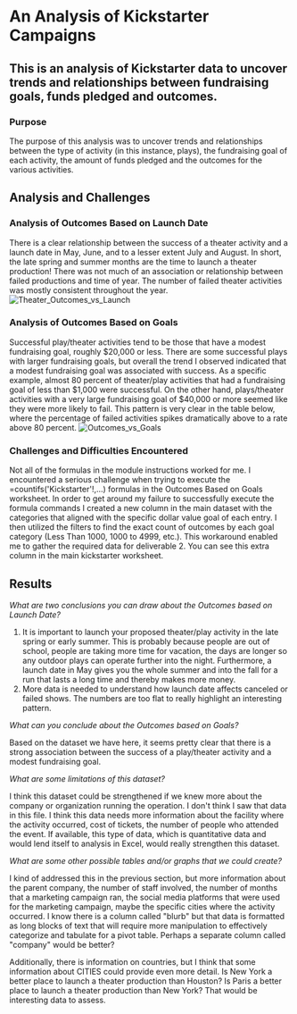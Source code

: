 # An Analysis of Kickstarter Campaigns
## This is an analysis of Kickstarter data to uncover trends and relationships between fundraising goals, funds pledged and outcomes.
### Purpose
The purpose of this analysis was to uncover trends and relationships between the type of activity (in this instance, plays), the fundraising goal of each activity, the amount of funds pledged and the outcomes for the various activities. 
## Analysis and Challenges
### Analysis of Outcomes Based on Launch Date
There is a clear relationship between the success of a theater activity and a launch date in May, June, and to a lesser extent July and August. In short, the late spring and summer months are the time to launch a theater production! There was not much of an association or relationship between failed productions and time of year. The number of failed theater activities was mostly consistent throughout the year.
![Theater_Outcomes_vs_Launch](https://user-images.githubusercontent.com/106618404/174894164-60a2f940-825e-429e-b659-b9fa8760a790.PNG)
### Analysis of Outcomes Based on Goals
Successful play/theater activities tend to be those that have a modest fundraising goal, roughly $20,000 or less. There are some successful plays with larger fundraising goals, but overall the trend I observed indicated that a modest fundraising goal was associated with success. As a specific example, almost 80 percent of theater/play activities that had a fundraising goal of less than $1,000 were successful. On the other hand, plays/theater activities with a very large fundraising goal of $40,000 or more seemed like they were more likely to fail. This pattern is very clear in the table below, where the percentage of failed activities spikes dramatically above to a rate above 80 percent. 
![Outcomes_vs_Goals](https://user-images.githubusercontent.com/106618404/174894343-7aca1554-fa44-4f87-9f2c-2bb40969abc8.PNG)
### Challenges and Difficulties Encountered
Not all of the formulas in the module instructions worked for me. I encountered a serious challenge when trying to execute the =countifs('Kickstarter'!,...) formulas in the Outcomes Based on Goals worksheet. In order to get around my failure to successfully execute the formula commands I created a new column in the main dataset with the categories that aligned with the specific dollar value goal of each entry. I then utilized the filters to find the exact count of outcomes by each goal category (Less Than 1000, 1000 to 4999, etc.). This workaround enabled me to gather the required data for deliverable 2. You can see this extra column in the main kickstarter worksheet.
## Results
*What are two conclusions you can draw about the Outcomes based on Launch Date?*
1. It is important to launch your proposed theater/play activity in the late spring or early summer. This is probably because people are out of school, people are taking more time for vacation, the days are longer so any outdoor plays can operate further into the night. Furthermore, a launch date in May gives you the whole summer and into the fall for a run that lasts a long time and thereby makes more money.
2. More data is needed to understand how launch date affects canceled or failed shows. The numbers are too flat to really highlight an interesting pattern.

*What can you conclude about the Outcomes based on Goals?*

Based on the dataset we have here, it seems pretty clear that there is a strong association between the success of a play/theater activity and a modest fundraising goal.

*What are some limitations of this dataset?*

I think this dataset could be strengthened if we knew more about the company or organization running the operation. I don't think I saw that data in this file. I think this data needs more information about the facility where the activity occurred, cost of tickets, the number of people who attended the event. If available, this type of data, which is quantitative data and would lend itself to analysis in Excel, would really strengthen this dataset.

*What are some other possible tables and/or graphs that we could create?*

I kind of addressed this in the previous section, but more information about the parent company, the number of staff involved, the number of months that a marketing campaign ran, the social media platforms that were used for the marketing campaign, maybe the specific cities where the activity occurred. I know there is a column called "blurb" but that data is formatted as long blocks of text that will require more manipulation to effectively categorize and tabulate for a pivot table. Perhaps a separate column called "company" would be better? 

Additionally, there is information on countries, but I think that some information about CITIES could provide even more detail. Is New York a better place to launch a theater production than Houston? Is Paris a better place to launch a theater production than New York? That would be interesting data to assess.

